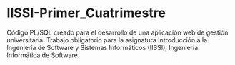 # IISSI-Primer_Cuatrimestre

Código PL/SQL creado para el desarrollo de una aplicación web de gestión universitaria. Trabajo obligatorio para la asignatura Introducción a la Ingeniería de Software y Sistemas Informáticos (IISSI), Ingeniería Informática de Software.
